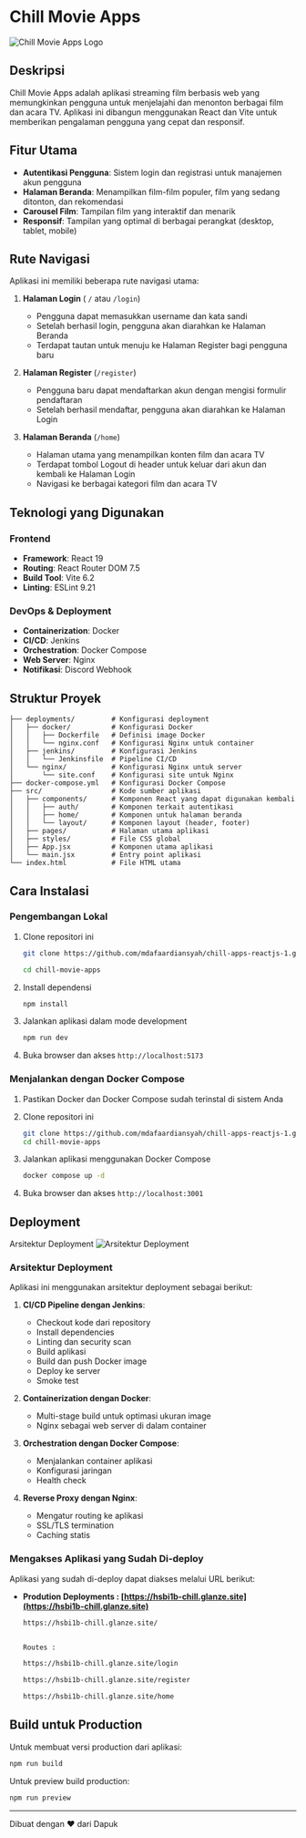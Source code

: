 # Chill Movie Apps

![Chill Movie Apps Logo](/src/assets/images/logo/LogoWithBG.png)

## Deskripsi

Chill Movie Apps adalah aplikasi streaming film berbasis web yang memungkinkan pengguna untuk menjelajahi dan menonton berbagai film dan acara TV. Aplikasi ini dibangun menggunakan React dan Vite untuk memberikan pengalaman pengguna yang cepat dan responsif.

## Fitur Utama

- **Autentikasi Pengguna**: Sistem login dan registrasi untuk manajemen akun pengguna
- **Halaman Beranda**: Menampilkan film-film populer, film yang sedang ditonton, dan rekomendasi
- **Carousel Film**: Tampilan film yang interaktif dan menarik
- **Responsif**: Tampilan yang optimal di berbagai perangkat (desktop, tablet, mobile)

## Rute Navigasi

Aplikasi ini memiliki beberapa rute navigasi utama:

1. **Halaman Login** ( `/` atau `/login`)
   - Pengguna dapat memasukkan username dan kata sandi
   - Setelah berhasil login, pengguna akan diarahkan ke Halaman Beranda
   - Terdapat tautan untuk menuju ke Halaman Register bagi pengguna baru

2. **Halaman Register** (`/register`)
   - Pengguna baru dapat mendaftarkan akun dengan mengisi formulir pendaftaran
   - Setelah berhasil mendaftar, pengguna akan diarahkan ke Halaman Login

3. **Halaman Beranda** (`/home`)
   - Halaman utama yang menampilkan konten film dan acara TV
   - Terdapat tombol Logout di header untuk keluar dari akun dan kembali ke Halaman Login
   - Navigasi ke berbagai kategori film dan acara TV

## Teknologi yang Digunakan

### Frontend
- **Framework**: React 19
- **Routing**: React Router DOM 7.5
- **Build Tool**: Vite 6.2
- **Linting**: ESLint 9.21

### DevOps & Deployment
- **Containerization**: Docker
- **CI/CD**: Jenkins
- **Orchestration**: Docker Compose
- **Web Server**: Nginx
- **Notifikasi**: Discord Webhook

## Struktur Proyek

```
├── deployments/         # Konfigurasi deployment
│   ├── docker/          # Konfigurasi Docker
│   │   ├── Dockerfile   # Definisi image Docker
│   │   └── nginx.conf   # Konfigurasi Nginx untuk container
│   ├── jenkins/         # Konfigurasi Jenkins
│   │   └── Jenkinsfile  # Pipeline CI/CD
│   └── nginx/           # Konfigurasi Nginx untuk server
│       └── site.conf    # Konfigurasi site untuk Nginx
├── docker-compose.yml   # Konfigurasi Docker Compose
├── src/                 # Kode sumber aplikasi
│   ├── components/      # Komponen React yang dapat digunakan kembali
│   │   ├── auth/        # Komponen terkait autentikasi
│   │   ├── home/        # Komponen untuk halaman beranda
│   │   └── layout/      # Komponen layout (header, footer)
│   ├── pages/           # Halaman utama aplikasi
│   ├── styles/          # File CSS global
│   ├── App.jsx          # Komponen utama aplikasi
│   └── main.jsx         # Entry point aplikasi
└── index.html           # File HTML utama
```

## Cara Instalasi

### Pengembangan Lokal

1. Clone repositori ini
   ```bash
   git clone https://github.com/mdafaardiansyah/chill-apps-reactjs-1.git

   cd chill-movie-apps
   ```

2. Install dependensi
   ```bash
   npm install
   ```

3. Jalankan aplikasi dalam mode development
   ```bash
   npm run dev
   ```

4. Buka browser dan akses `http://localhost:5173`

### Menjalankan dengan Docker Compose

1. Pastikan Docker dan Docker Compose sudah terinstal di sistem Anda

2. Clone repositori ini
   ```bash
   git clone https://github.com/mdafaardiansyah/chill-apps-reactjs-1.git
   cd chill-movie-apps
   ```

3. Jalankan aplikasi menggunakan Docker Compose
   ```bash
   docker compose up -d
   ```

4. Buka browser dan akses `http://localhost:3001`

## Deployment

Arsitektur Deployment ![Arsitektur Deployment](/docs/chill-movies-1b.png)

### Arsitektur Deployment

Aplikasi ini menggunakan arsitektur deployment sebagai berikut:

1. **CI/CD Pipeline dengan Jenkins**:
   - Checkout kode dari repository
   - Install dependencies
   - Linting dan security scan
   - Build aplikasi
   - Build dan push Docker image
   - Deploy ke server
   - Smoke test

2. **Containerization dengan Docker**:
   - Multi-stage build untuk optimasi ukuran image
   - Nginx sebagai web server di dalam container

3. **Orchestration dengan Docker Compose**:
   - Menjalankan container aplikasi
   - Konfigurasi jaringan
   - Health check

4. **Reverse Proxy dengan Nginx**:
   - Mengatur routing ke aplikasi
   - SSL/TLS termination
   - Caching statis

### Mengakses Aplikasi yang Sudah Di-deploy

Aplikasi yang sudah di-deploy dapat diakses melalui URL berikut:

-  **Prodution Deployments : [https://hsbi1b-chill.glanze.site](https://hsbi1b-chill.glanze.site)** 
   ```bash
   https://hsbi1b-chill.glanze.site/


   Routes :

   https://hsbi1b-chill.glanze.site/login

   https://hsbi1b-chill.glanze.site/register

   https://hsbi1b-chill.glanze.site/home
   ```

## Build untuk Production

Untuk membuat versi production dari aplikasi:

```bash
npm run build
```

Untuk preview build production:

```bash
npm run preview
```

---

Dibuat dengan ❤️ dari Dapuk
